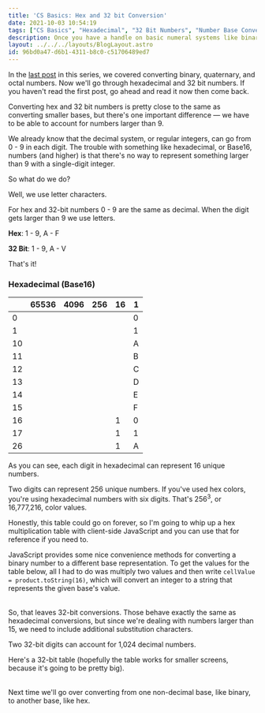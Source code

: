 ```yaml
---
title: 'CS Basics: Hex and 32 bit Conversion'
date: 2021-10-03 10:54:19
tags: ["CS Basics", "Hexadecimal", "32 Bit Numbers", "Number Base Conversion"]
description: Once you have a handle on basic numeral systems like binary, it's time to move on to more complicated systems. We'll cover hexadecimal and 32 bit numbers in the second CS Basics post.
layout: ../../../layouts/BlogLayout.astro
id: 96bd0a47-d6b1-4311-b8c0-c51706489ed7
---
```


In the [last post](/posts/cs-basics-binary-conversion) in this series, we covered converting binary, quaternary, and octal numbers. Now we'll go through hexadecimal and 32 bit numbers. If you haven't read the first post, go ahead and read it now then come back.

Converting hex and 32 bit numbers is pretty close to the same as converting smaller bases, but there's one important difference — we have to be able to account for numbers larger than 9.

We already know that the decimal system, or regular integers, can go from 0 - 9 in each digit. The trouble with something like hexadecimal, or Base16, numbers (and higher) is that there's no way to represent something larger than 9 with a single-digit integer.

So what do we do?

Well, we use letter characters.

For hex and 32-bit numbers 0 - 9 are the same as decimal. When the digit gets larger than 9 we use letters.

__Hex__: 1 - 9, A - F

__32 Bit__: 1 - 9, A - V

That's it!

### Hexadecimal (Base16)

|   | 65536 | 4096 | 256 | 16 | 1 |
| - | - | - | - | - | - |
| 0 |   |   |   |   | 0 |
| 1 |   |   |   |   | 1 |
| 10 |   |   |   |  | A |
| 11 |   |   |   |  | B |
| 12 |   |   |   |  | C |
| 13 |   |   |   |  | D |
| 14 |   |   |   |  | E |
| 15 |   |   |   |  | F |
| 16 |   |   |   | 1 | 0 |
| 17 |   |   |   | 1 | 1 |
| 26 |   |   |   | 1 | A |

As you can see, each digit in hexadecimal can represent 16 unique numbers.

Two digits can represent 256 unique numbers. If you've used hex colors, you're using hexadecimal numbers with six digits. That's <span class="highlight">256<sup>3</sup></span>, or 16,777,216, color values.

Honestly, this table could go on forever, so I'm going to whip up a hex multiplication table with client-side JavaScript and you can use that for reference if you need to.

JavaScript provides some nice convenience methods for converting a binary number to a different base representation. To get the values for the table below, all I had to do was multiply two values and then write `cellValue = product.toString(16)`, which will convert an integer to a string that represents the given base's value.

<table id="hex-table">

</table>

<script>
  const vals = [' ', '0', '1', '2', '3', '4', '5', '6', '7', '8', '9', 'A', 'B', 'C', 'D', 'E', 'F'];
  const nums = [0,1,2,3,4,5,6,7,8,9,10,11,12,13,14,15,16];

  const table = document.getElementById('hex-table');
  let head = table.createTHead();
  let row = head.insertRow();
  for(let key of vals) {
    let th = document.createElement('th');
    let text = document.createTextNode(key);
    th.appendChild(text);
    row.appendChild(th);
  }

  for(let i = 0; i < vals.length - 1; i++) {
    let row = table.insertRow();
    let cell = row.insertCell();
    cell.className = 'table-head-cell';
    let text = document.createTextNode(vals[i + 1]);
    cell.appendChild(text);
    for(let j = 0; j < nums.length - 1; j++) {
      let tcell = row.insertCell();
      const numValue = nums[i] * nums[j];
      const conVal = numValue.toString(16).toUpperCase();
      let ttext = document.createTextNode(conVal);
      tcell.appendChild(ttext);
      // console.log(nums[i] * nums[j]);
    }
  }
</script>

So, that leaves 32-bit conversions. Those behave exactly the same as hexadecimal conversions, but since we're dealing with numbers larger than 15, we need to include additional substitution characters.

Two 32-bit digits can account for 1,024 decimal numbers.

Here's a 32-bit table (hopefully the table works for smaller screens, because it's going to be pretty big).

<table id="table-thirtytwo">

</table>


<script>
  const vals32 = [' ', '0', '1', '2', '3', '4', '5', '6', '7', '8', '9', 'A', 'B', 'C', 'D', 'E', 'F', 'G', 'H', 'I', 'J', 'K', 'L', 'M', 'N', 'O', 'P', 'Q', 'R', 'S', 'T', 'U', 'V'];
  const nums32 = [0,1,2,3,4,5,6,7,8,9,10,11,12,13,14,15,16, 17, 18, 19, 20, 21, 22, 23, 24, 25, 26, 27, 28, 29, 30, 31, 32];

  const table32 = document.getElementById('table-thirtytwo');
  let head32 = table32.createTHead();
  let row32 = head32.insertRow();
  for(let key of vals32) {
    let th32 = document.createElement('th');
    let text32 = document.createTextNode(key);
    th32.appendChild(text32);
    row32.appendChild(th32);
  }

  for(let i = 0; i < vals32.length - 1; i++) {
    let row32 = table32.insertRow();
    let cell32 = row32.insertCell();
    cell32.className = 'table-head-cell';
    let text32 = document.createTextNode(vals32[i + 1]);
    cell32.appendChild(text32);
    for(let j = 0; j < nums32.length - 1; j++) {
      let tcell32 = row32.insertCell();
      const numValue32 = nums32[i] * nums32[j];
      const conVal32 = numValue32.toString(32).toUpperCase();
      let ttext32 = document.createTextNode(conVal32);
      tcell32.appendChild(ttext32);
      // console.log(nums[i] * nums[j]);
    }
  }
</script>

Next time we'll go over converting from one non-decimal base, like binary, to another base, like hex.